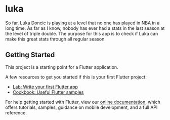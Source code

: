 # luka

So far, Luka Doncic is playing at a level that no one has played in NBA in a long time. As far as I know, nobody has ever had a stats in the last season at the level of triple double. The purpose for this app is to check if Luka can make this great stats through all regular season.

## Getting Started

This project is a starting point for a Flutter application.

A few resources to get you started if this is your first Flutter project:

- [Lab: Write your first Flutter app](https://flutter.dev/docs/get-started/codelab)
- [Cookbook: Useful Flutter samples](https://flutter.dev/docs/cookbook)

For help getting started with Flutter, view our
[online documentation](https://flutter.dev/docs), which offers tutorials,
samples, guidance on mobile development, and a full API reference.
